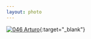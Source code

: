 ```yaml
---
layout: photo
---
```


[![046 Arturo](https://c1.staticflickr.com/1/360/20251492070_47a48b5a6f_c.jpg)](https://www.flickr.com/photos/131440297@N08/20251492070/){:target="_blank"}
